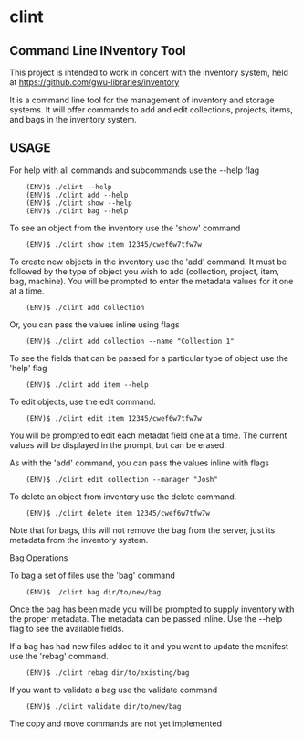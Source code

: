 clint
=====

Command Line INventory Tool
---------------------------

This project is intended to work in concert with the inventory system, held at https://github.com/gwu-libraries/inventory

It is a command line tool for the management of inventory and storage systems.  It will offer commands to add and edit collections, projects, items, and bags in the inventory system.

USAGE
-----

For help with all commands and subcommands use the --help flag

        (ENV)$ ./clint --help
        (ENV)$ ./clint add --help
        (ENV)$ ./clint show --help
        (ENV)$ ./clint bag --help

To see an object from the inventory use the 'show' command

        (ENV)$ ./clint show item 12345/cwef6w7tfw7w


To create new objects in the inventory use the 'add' command.  It must be followed by the type of object you wish to add (collection, project, item, bag, machine). You will be prompted to enter the metadata values for it one at a time.

        (ENV)$ ./clint add collection

Or, you can pass the values inline using flags

        (ENV)$ ./clint add collection --name "Collection 1"

To see the fields that can be passed for a particular type of object use the 'help' flag

        (ENV)$ ./clint add item --help


To edit objects, use the edit command:

        (ENV)$ ./clint edit item 12345/cwef6w7tfw7w

You will be prompted to edit each metadat field one at a time. The current values will be displayed in the prompt, but can be erased.

As with the 'add' command, you can pass the values inline with flags

        (ENV)$ ./clint edit collection --manager "Josh"


To delete an object from inventory use the delete command.

        (ENV)$ ./clint delete item 12345/cwef6w7tfw7w

Note that for bags, this will not remove the bag from the server, just its metadata from the inventory system.

Bag Operations

To bag a set of files use the 'bag' command

        (ENV)$ ./clint bag dir/to/new/bag

Once the bag has been made you will be prompted to supply inventory with the proper metadata.  The metadata can be passed inline.  Use the --help flag to see the available fields.

If a bag has had new files added to it and you want to update the manifest use the 'rebag' command.

        (ENV)$ ./clint rebag dir/to/existing/bag

If you want to validate a bag use the validate command

        (ENV)$ ./clint validate dir/to/new/bag

The copy and move commands are not yet implemented